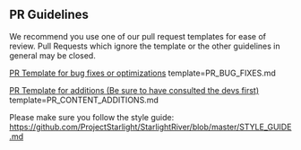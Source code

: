## PR Guidelines
We recommend you use one of our pull request templates for ease of review. Pull Requests which ignore the template or the other guidelines in general may be closed.

[PR Template for bug fixes or optimizations](https://github.com/ProjectStarlight/StarlightRiver/blob/master/PR_BUG_FIXES.md)
template=PR_BUG_FIXES.md  

[PR Template for additions (Be sure to have consulted the devs first)](https://github.com/ProjectStarlight/StarlightRiver/blob/master/PR_CONTENT_ADDITIONS.md)
template=PR_CONTENT_ADDITIONS.md

Please make sure you follow the style guide: https://github.com/ProjectStarlight/StarlightRiver/blob/master/STYLE_GUIDE.md